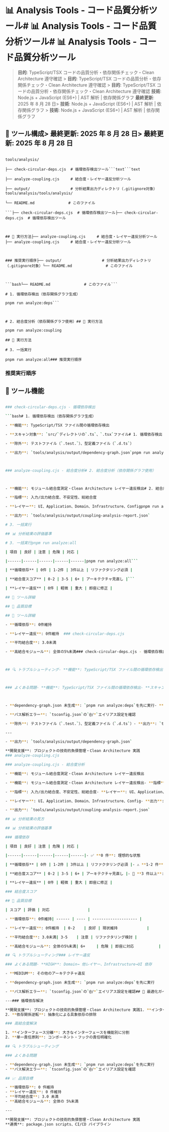 # 📊 Analysis Tools - コード品質分析ツール# 📊 Analysis Tools - コード品質分析ツール# 📊 Analysis Tools - コード品質分析ツール

> **目的**: TypeScript/TSX コードの品質分析・依存関係チェック・Clean Architecture 遵守確認 > **目的**: TypeScript/TSX コードの品質分析・依存関係チェック・Clean Architecture 遵守確認 > **目的**: TypeScript/TSX コードの品質分析・依存関係チェック・Clean Architecture 遵守確認
> **技術**: Node.js + JavaScript (ES6+) | AST 解析 | 依存関係グラフ
> **最終更新**: 2025 年 8 月 28 日> **技術**: Node.js + JavaScript (ES6+) | AST 解析 | 依存関係グラフ > **技術**: Node.js + JavaScript (ES6+) | AST 解析 | 依存関係グラフ

## 📁 ツール構成> **最終更新**: 2025 年 8 月 28 日> **最終更新**: 2025 年 8 月 28 日

````text## 📁 ツール構成## 📁 ツール構成

tools/analysis/

├── check-circular-deps.cjs  # 循環依存検出ツール```text```text

├── analyze-coupling.cjs     # 結合度・レイヤー違反分析ツール

├── output/                  # 分析結果出力ディレクトリ（.gitignore対象）tools/analysis/tools/analysis/

└── README.md               # このファイル

```├── check-circular-deps.cjs  # 循環依存検出ツール├── check-circular-deps.cjs  # 循環依存検出ツール



## 🚀 実行方法├── analyze-coupling.cjs     # 結合度・レイヤー違反分析ツール├── analyze-coupling.cjs     # 結合度・レイヤー違反分析ツール



### 推奨実行順序├── output/                  # 分析結果出力ディレクトリ（.gitignore対象）└── README.md               # このファイル



```bash└── README.md               # このファイル```

# 1. 循環依存検出（依存関係グラフ生成）

pnpm run analyze:deps```



# 2. 結合度分析（依存関係グラフ使用）## 🚀 実行方法

pnpm run analyze:coupling

## 🚀 実行方法

# 3. 一括実行

pnpm run analyze:all### 推奨実行順序

````

### 推奨実行順序

## 🔧 ツール機能

````bash

### check-circular-deps.cjs - 循環依存検出

```bash# 1. 循環依存検出（依存関係グラフ生成）

- **機能**: TypeScript/TSX ファイル間の循環依存検出

- **スキャン対象**: `src/`ディレクトリの`.ts`、`.tsx`ファイル# 1. 循環依存検出（依存関係グラフ生成）pnpm run analyze:deps

- **除外**: テストファイル（`.test.`）、型定義ファイル（`.d.ts`）

- **出力**: `tools/analysis/output/dependency-graph.json`pnpm run analyze:deps



### analyze-coupling.cjs - 結合度分析# 2. 結合度分析（依存関係グラフ使用）



- **機能**: モジュール結合度測定・Clean Architecture レイヤー違反検出# 2. 結合度分析（依存関係グラフ使用）pnpm run analyze:coupling

- **指標**: 入力/出力結合度、不安定性、総結合度

- **レイヤー**: UI、Application、Domain、Infrastructure、Configpnpm run analyze:coupling

- **出力**: `tools/analysis/output/coupling-analysis-report.json`

# 3. 一括実行

## 📊 分析結果の評価基準

# 3. 一括実行pnpm run analyze:all

| 項目 | 良好 | 注意 | 危険 | 対応 |

|------|------|------|------|------|pnpm run analyze:all```

| **循環依存** | 0件 | 1-2件 | 3件以上 | リファクタリング必須 |

| **結合度スコア** | 0-2 | 3-5 | 6+ | アーキテクチャ見直し |```

| **レイヤー違反** | 0件 | 軽微 | 重大 | 即座に修正 |

## 🔧 ツール詳細

## 🎯 品質目標

## 🔧 ツール詳細

- **循環依存**: 0件維持

- **レイヤー違反**: 0件維持  ### check-circular-deps.cjs

- **平均結合度**: 3.0未満

- **高結合モジュール**: 全体の5%未満### check-circular-deps.cjs - 循環依存検出



## 🔍 トラブルシューティング- **機能**: TypeScript/TSX ファイル間の循環依存検出



### よくある問題- **機能**: TypeScript/TSX ファイル間の循環依存検出- **スキャン対象**: `src/`ディレクトリの`.ts`、`.tsx`ファイル



- **dependency-graph.json 未生成**: `pnpm run analyze:deps`を先に実行- **スキャン対象**: `src/`ディレクトリの`.ts`、`.tsx`ファイル- **除外**: テストファイル（`.test.`）、型定義ファイル（`.d.ts`）

- **パス解析エラー**: `tsconfig.json`の`@/*`エイリアス設定を確認

- **除外**: テストファイル（`.test.`）、型定義ファイル（`.d.ts`）- **出力**: `tools/analysis/output/dependency-graph.json`（他ツールで使用）

---

- **出力**: `tools/analysis/output/dependency-graph.json`

**開発支援**: プロジェクトの技術的負債管理・Clean Architecture 実践
### analyze-coupling.cjs

### analyze-coupling.cjs - 結合度分析

- **機能**: モジュール結合度測定・Clean Architecture レイヤー違反検出

- **機能**: モジュール結合度測定・Clean Architecture レイヤー違反検出- **指標**: 入力/出力結合度、不安定性、総結合度

- **指標**: 入力/出力結合度、不安定性、総結合度- **レイヤー**: UI、Application、Domain、Infrastructure、Config

- **レイヤー**: UI、Application、Domain、Infrastructure、Config- **出力**: `tools/analysis/output/coupling-analysis-report.json`

- **出力**: `tools/analysis/output/coupling-analysis-report.json`

## 📊 分析結果の見方

## 📊 分析結果の評価基準

### 循環依存

| 項目 | 良好 | 注意 | 危険 | 対応 |

|------|------|------|------|------|- ✅ **0 件**: 理想的な状態

| **循環依存** | 0件 | 1-2件 | 3件以上 | リファクタリング必須 |- ⚠️ **1-2 件**: 要注意、リファクタリング検討

| **結合度スコア** | 0-2 | 3-5 | 6+ | アーキテクチャ見直し |- 🚨 **3 件以上**: 緊急対応が必要

| **レイヤー違反** | 0件 | 軽微 | 重大 | 即座に修正 |

### 結合度スコア

## 🎯 品質目標

| スコア | 評価 | 対応                 |

- **循環依存**: 0件維持| ------ | ---- | -------------------- |

- **レイヤー違反**: 0件維持  | 0-2    | 良好 | 現状維持             |

- **平均結合度**: 3.0未満| 3-5    | 注意 | リファクタリング検討 |

- **高結合モジュール**: 全体の5%未満| 6+     | 危険 | 即座に対応           |

## 🔍 トラブルシューティング### レイヤー違反

### よくある問題- **HIGH**: Domain→ 他レイヤー、Infrastructure→UI 依存

- **MEDIUM**: その他のアーキテクチャ違反

- **dependency-graph.json 未生成**: `pnpm run analyze:deps`を先に実行

- **パス解析エラー**: `tsconfig.json`の`@/*`エイリアス設定を確認## 🎯 最適化ガイド

---### 循環依存解決

**開発支援**: プロジェクトの技術的負債管理・Clean Architecture 実践1. **インターフェース抽出**: 共通インターフェースで依存を分離
2. **依存関係逆転**: 抽象化による具象依存の排除

### 高結合度解決

1. **インターフェース分離**: 大きなインターフェースを機能別に分割
2. **単一責任原則**: コンポーネント・フックの責任明確化

## 🔍 トラブルシューティング

### よくある問題

- **dependency-graph.json 未生成**: `pnpm run analyze:deps`を先に実行
- **パス解決エラー**: `tsconfig.json`の`@/*`エイリアス設定を確認

## 📈 品質目標

- **循環依存**: 0 件維持
- **レイヤー違反**: 0 件維持
- **平均結合度**: 3.0 未満
- **高結合モジュール**: 全体の 5%未満

---

**開発支援**: プロジェクトの技術的負債管理・Clean Architecture 実践
**連携**: package.json scripts、CI/CD パイプライン
````
